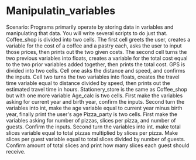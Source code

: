# Manipulatin_variables
Scenario: Programs primarily operate by storing data in variables and manipulating that data.  You will write several scripts to do just that.
Coffee_shop is divided into two cells. The first cell greets the user, creates a variable for the cost of a coffee and a pastry each, asks the user to input those prices, then prints out the two given costs. The second cell turns the two previous variables into floats, creates a variable for the total cost equal to the two prior variables added together, then prints the total cost.
GPS is divided into two cells. Cell one asks the distance and speed, and confirms the inputs. Cell two turns the two variables into floats, creates the travel time variable equal to distance divided by speed, then prints out the estimated travel time in hours.
Stationery_store is the same as Coffee_shop but with one more variable
Age_calc is two cells. First make the variables asking for current year and birth year, confirm the inputs. Second turn the variables into int, make the age variable equal to current year minus birth year, finally print the user's age
Pizza_party is two cells. First make the variables asking for number of pizzas, slices per pizza, and number of guests. Confirm the inputs. Second turn the variables into int. make total slices variable equal to total pizzas multiplied by slices per pizza. Make slices per guest variable equal to total slices divided by number of guests. Confirm amount of total slices and print how many slices each guest should receive.